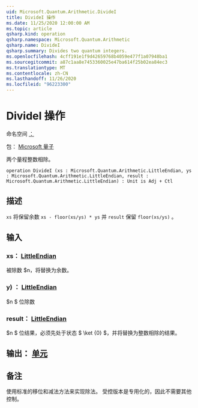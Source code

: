 ```yaml
---
uid: Microsoft.Quantum.Arithmetic.DivideI
title: DivideI 操作
ms.date: 11/25/2020 12:00:00 AM
ms.topic: article
qsharp.kind: operation
qsharp.namespace: Microsoft.Quantum.Arithmetic
qsharp.name: DivideI
qsharp.summary: Divides two quantum integers.
ms.openlocfilehash: 4cff191e1f9d42659768b4059e477f1a07948ba1
ms.sourcegitcommit: a87c1aa8e7453360025e47ba614f25b02ea84ec3
ms.translationtype: MT
ms.contentlocale: zh-CN
ms.lasthandoff: 11/26/2020
ms.locfileid: "96223300"
---
```

# <a name="dividei-operation"></a>DivideI 操作

命名空间 [：](xref:Microsoft.Quantum.Arithmetic)

包： [Microsoft 量子](https://nuget.org/packages/Microsoft.Quantum.Numerics)


两个量程整数相除。

```qsharp
operation DivideI (xs : Microsoft.Quantum.Arithmetic.LittleEndian, ys : Microsoft.Quantum.Arithmetic.LittleEndian, result : Microsoft.Quantum.Arithmetic.LittleEndian) : Unit is Adj + Ctl
```


## <a name="description"></a>描述

`xs` 将保留余数 `xs - floor(xs/ys) * ys` 并 `result` 保留 `floor(xs/ys)` 。

## <a name="input"></a>输入

### <a name="xs--littleendian"></a>xs： [LittleEndian](xref:Microsoft.Quantum.Arithmetic.LittleEndian)

被除数 $n，将替换为余数。


### <a name="ys--littleendian"></a>y) ： [LittleEndian](xref:Microsoft.Quantum.Arithmetic.LittleEndian)

$n $ 位除数


### <a name="result--littleendian"></a>result： [LittleEndian](xref:Microsoft.Quantum.Arithmetic.LittleEndian)

$n $ 位结果，必须先处于状态 $ \ket {0} $，并将替换为整数相除的结果。



## <a name="output--unit"></a>输出： [单元](xref:microsoft.quantum.lang-ref.unit)



## <a name="remarks"></a>备注

使用标准的移位和减法方法来实现除法。
受控版本是专用化的，因此不需要其他控制。